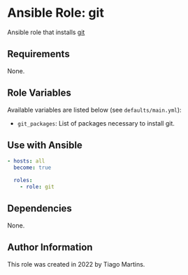 # Ansible Role: git

Ansible role that installs [git](https://git-scm.com)

## Requirements

None.

## Role Variables

Available variables are listed below (see `defaults/main.yml`):

- `git_packages`: List of packages necessary to install git.

## Use with Ansible


```yaml
- hosts: all
  become: true

  roles:
    - role: git
```

## Dependencies

None.

## Author Information

This role was created in 2022 by Tiago Martins.
